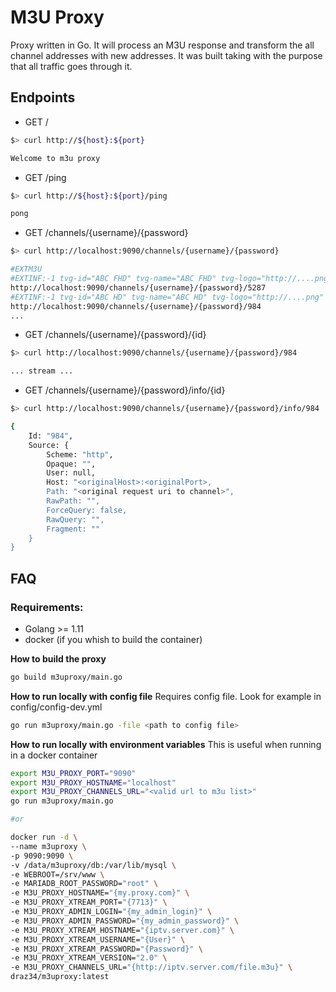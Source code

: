 # M3U Proxy

Proxy written in Go. It will process an M3U response and transform the all channel addresses with new addresses. 
It was built taking with the purpose that all traffic goes through it.

## Endpoints

* GET /
```bash
$> curl http://${host}:${port}

Welcome to m3u proxy
```

* GET /ping
```bash
$> curl http://${host}:${port}/ping

pong
```

* GET /channels/{username}/{password}
```bash
$> curl http://localhost:9090/channels/{username}/{password}

#EXTM3U
#EXTINF:-1 tvg-id="ABC FHD" tvg-name="ABC FHD" tvg-logo="http://....png" group-title="group A"
http://localhost:9090/channels/{username}/{password}/5287
#EXTINF:-1 tvg-id="ABC HD" tvg-name="ABC HD" tvg-logo="http://....png" group-title="group A"
http://localhost:9090/channels/{username}/{password}/984
...
```

* GET /channels/{username}/{password}/{id}
```bash
$> curl http://localhost:9090/channels/{username}/{password}/984

... stream ...
```

* GET /channels/{username}/{password}/info/{id}
```bash
$> curl http://localhost:9090/channels/{username}/{password}/info/984

{
    Id: "984",
    Source: {
        Scheme: "http",
        Opaque: "",
        User: null,
        Host: "<originalHost>:<originalPort>,
        Path: "<original request uri to channel>",
        RawPath: "",
        ForceQuery: false,
        RawQuery: "",
        Fragment: ""
    }
}
``` 

## FAQ

### Requirements:
* Golang >= 1.11
* docker (if you whish to build the container)

**How to build the proxy**
```bash
go build m3uproxy/main.go
```

**How to run locally with config file**
Requires config file. Look for example in config/config-dev.yml
```bash
go run m3uproxy/main.go -file <path to config file>
```

**How to run locally with environment variables**
This is useful when running in a docker container
```bash
export M3U_PROXY_PORT="9090"
export M3U_PROXY_HOSTNAME="localhost"
export M3U_PROXY_CHANNELS_URL="<valid url to m3u list>"
go run m3uproxy/main.go

#or 

docker run -d \
--name m3uproxy \
-p 9090:9090 \
-v /data/m3uproxy/db:/var/lib/mysql \
-e WEBROOT=/srv/www \
-e MARIADB_ROOT_PASSWORD="root" \
-e M3U_PROXY_HOSTNAME="{my.proxy.com}" \
-e M3U_PROXY_XTREAM_PORT="{7713}" \
-e M3U_PROXY_ADMIN_LOGIN="{my_admin_login}" \
-e M3U_PROXY_ADMIN_PASSWORD="{my_admin_password}" \
-e M3U_PROXY_XTREAM_HOSTNAME="{iptv.server.com}" \
-e M3U_PROXY_XTREAM_USERNAME="{User}" \
-e M3U_PROXY_XTREAM_PASSWORD="{Password}" \
-e M3U_PROXY_XTREAM_VERSION="2.0" \
-e M3U_PROXY_CHANNELS_URL="{http://iptv.server.com/file.m3u}" \
draz34/m3uproxy:latest
 
```
